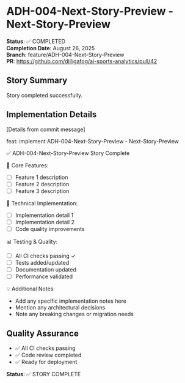 # ADH-004-Next-Story-Preview - Next-Story-Preview

**Status**: ✅ COMPLETED  
**Completion Date**: August 26, 2025  
**Branch**: feature/ADH-004-Next-Story-Preview  
**PR**: https://github.com/dilligafog/ai-sports-analytics/pull/42

## Story Summary
Story completed successfully.

## Implementation Details
[Details from commit message]

feat: implement ADH-004-Next-Story-Preview - Next-Story-Preview

✅ ADH-004-Next-Story-Preview Story Complete

🎯 Core Features:
- [ ] Feature 1 description
- [ ] Feature 2 description
- [ ] Feature 3 description

🔧 Technical Implementation:
- [ ] Implementation detail 1
- [ ] Implementation detail 2
- [ ] Code quality improvements

📊 Testing & Quality:
- [ ] All CI checks passing ✓
- [ ] Tests added/updated
- [ ] Documentation updated
- [ ] Performance validated

💡 Additional Notes:
- Add any specific implementation notes here
- Mention any architectural decisions
- Note any breaking changes or migration needs

## Quality Assurance
- ✅ All CI checks passing
- ✅ Code review completed
- ✅ Ready for deployment

**Status**: ✅ STORY COMPLETE
